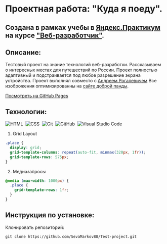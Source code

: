# Проектная работа: "Куда я поеду".

## Создана в рамках учебы в [Яндекс.Практикум](https://praktikum.yandex.ru/) на курсе ["Веб-разработчик"](https://praktikum.yandex.ru/web/).


## Описание:


Тестовый проект на знание технологий веб-разработки. 
Рассказываем о интересных местах для путешествий по России. 
Проект полностью адаптивный и подстраивается под любое разрешение экрана устройства.
Проект выполнял совместо с [Андреем Рогалевичем](https://github.com/Andrei199729)
Все изоброжения оптимизированны на [сайте доброй панды](https://tinypng.com).

[Посмотреть на GitHub Pages](https://sevamarkov88.github.io/Test-project/)


## Технологии:
![HTML](https://img.shields.io/badge/-HTML-05122A?style=flat&logo=HTML5)&nbsp;
![CSS](https://img.shields.io/badge/-CSS-05122A?style=flat&logo=CSS3&logoColor=1572B6)&nbsp;
![Git](https://img.shields.io/badge/-Git-05122A?style=flat&logo=git)&nbsp;
![GitHub](https://img.shields.io/badge/-GitHub-05122A?style=flat&logo=github)&nbsp;
![Visual Studio Code](https://img.shields.io/badge/-Visual%20Studio%20Code-05122A?style=flat&logo=visual-studio-code&logoColor=007ACC)&nbsp;

1. Grid Layout
```css
.place {
  display: grid;
  grid-template-columns: repeat(auto-fit, minmax(320px, 1fr));
  grid-template-rows: 575px;
}
```
2. Медиазапросы
```css
@media (max-width: 1000px) {
  .place {
    grid-template-rows: 1fr;
  }
}
```
## Инструкция по установке:

Клонировать репозиторий:

`
git clone https://github.com/SevaMarkov88/Test-project.git
`
